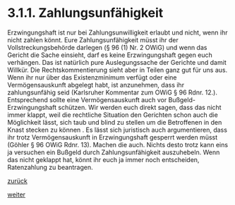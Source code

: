 # 3.1.1. Zahlungsunfähigkeit

<!-- 3.1.1.-Zahlungsunfähigkeit.png -->
  
Erzwingungshaft ist nur bei Zahlungsunwilligkeit erlaubt und nicht, wenn ihr nicht zahlen könnt. Eure Zahlungsunfähigkeit müsst ihr der Vollstreckungsbehörde darlegen (§ 96 (1) Nr. 2 OWiG) und wenn das Gericht die Sache einsieht, darf es keine Erzwingungshaft gegen euch verhängen. Das ist natürlich pure Auslegungssache der Gerichte und damit Willkür. Die Rechtskommentierung sieht aber in Teilen ganz gut für uns aus. Wenn ihr nur über das Existenzminimum verfügt oder eine Vermögensauskunft abgelegt habt, ist anzunehmen, dass ihr zahlungsunfähig seid (Karlsruher Kommentar zum OWiG § 96 Rdnr. 12.). Entsprechend sollte eine Vermögensauskunft auch vor Bußgeld-Erzwingungshaft schützen. Wir werden euch direkt sagen, dass das nicht immer klappt, weil die rechtliche Situation den Gerichten schon auch die Möglichkeit lässt, sich taub und blind zu stellen um die Betroffenen in den Knast stecken zu können . Es lässt sich juristisch auch argumentieren, dass ihr trotz Vermögensauskunft in Erzwingungshaft gesperrt werden müsst (Göhler § 96 OWiG Rdnr. 13). Machen die auch. Nichts desto trotz kann eins ja versuchen ein Bußgeld durch Zahlungsunfähigkeit auszuhebeln. Wenn das nicht geklappt hat, könnt ihr euch ja immer noch entscheiden, Ratenzahlung zu beantragen.

[zurück](3-1-bussgelder-3.md)

[weiter](3-1-2-erzwingungshaft-2.md)
